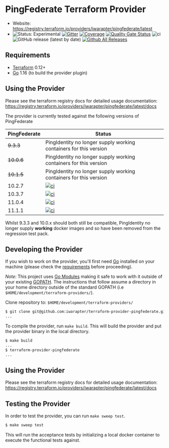 PingFederate Terraform Provider
==================

- Website: https://registry.terraform.io/providers/iwarapter/pingfederate/latest
- ![Status: Experimental](https://img.shields.io/badge/status-experimental-EAAA32) [![Gitter](https://badges.gitter.im/iwarapter/terraform-provider-pingfederate.svg)](https://gitter.im/iwarapter/terraform-provider-pingfederate?utm_source=badge&utm_medium=badge&utm_campaign=pr-badge)
  [![Coverage](https://sonarcloud.io/api/project_badges/measure?project=github.com.iwarapter.terraform-provider-pingfederate&metric=coverage)](https://sonarcloud.io/dashboard?id=github.com.iwarapter.terraform-provider-pingfederate)
  [![Quality Gate Status](https://sonarcloud.io/api/project_badges/measure?project=github.com.iwarapter.terraform-provider-pingfederate&metric=alert_status)](https://sonarcloud.io/dashboard?id=github.com.iwarapter.terraform-provider-pingfederate)
  ![ci](https://github.com/iwarapter/terraform-provider-pingfederate/workflows/ci/badge.svg)
  ![GitHub release (latest by date)](https://img.shields.io/github/v/release/iwarapter/terraform-provider-pingfederate)
  [![Github All Releases](https://img.shields.io/github/downloads/iwarapter/terraform-provider-pingfederate/total.svg)]()

Requirements
------------

- [Terraform](https://www.terraform.io/downloads.html) 0.12+
- [Go](https://golang.org/doc/install) 1.16 (to build the provider plugin)

Using the Provider
----------------------

Please see the terraform registry docs for detailed usage documentation:
https://registry.terraform.io/providers/iwarapter/pingfederate/latest/docs

The provider is currently tested against the following versions of PingFederate

| PingFederate | Status                                                                                                                                                                                                  |
|--------------|---------------------------------------------------------------------------------------------------------------------------------------------------------------------------------------------------------|
| ~~9.3.3~~    | PingIdentity no longer supply working containers for this version                                                                                                                                       |
| ~~10.0.6~~   | PingIdentity no longer supply working containers for this version                                                                                                                                       |
| ~~10.1.5~~   | PingIdentity no longer supply working containers for this version                                                                                                                                       |
| 10.2.7       | [![ci](https://github.com/iwarapter/terraform-provider-pingfederate/actions/workflows/build.yaml/badge.svg)](https://github.com/iwarapter/terraform-provider-pingfederate/actions/workflows/build.yaml) |
| 10.3.7       | [![ci](https://github.com/iwarapter/terraform-provider-pingfederate/actions/workflows/build.yaml/badge.svg)](https://github.com/iwarapter/terraform-provider-pingfederate/actions/workflows/build.yaml) |
| 11.0.4       | [![ci](https://github.com/iwarapter/terraform-provider-pingfederate/actions/workflows/build.yaml/badge.svg)](https://github.com/iwarapter/terraform-provider-pingfederate/actions/workflows/build.yaml) |
| 11.1.1       | [![ci](https://github.com/iwarapter/terraform-provider-pingfederate/actions/workflows/build.yaml/badge.svg)](https://github.com/iwarapter/terraform-provider-pingfederate/actions/workflows/build.yaml) |

Whilst 9.3.3 and 10.0.x should both still be compatible, PingIdentity no longer supply **working** docker images and so have been removed from the regression test pack.

Developing the Provider
---------------------

If you wish to work on the provider, you'll first need [Go](http://www.golang.org) installed on your machine (please check the [requirements](https://github.com/iwarapter/terraform-provider-pingfederate#requirements) before proceeding).

*Note:* This project uses [Go Modules](https://blog.golang.org/using-go-modules) making it safe to work with it outside of your existing [GOPATH](http://golang.org/doc/code.html#GOPATH). The instructions that follow assume a directory in your home directory outside of the standard GOPATH (i.e `$HOME/development/terraform-providers/`).

Clone repository to: `$HOME/development/terraform-providers/`

```sh
$ git clone git@github.com:iwarapter/terraform-provider-pingfederate.git
...
```

To compile the provider, run `make build`. This will build the provider and put the provider binary in the local directory.

```sh
$ make build
...
$ terraform-provider-pingfederate
...
```

Using the Provider
----------------------

Please see the terraform registry docs for detailed usage documentation:
https://registry.terraform.io/providers/iwarapter/pingfederate/latest/docs

Testing the Provider
---------------------------

In order to test the provider, you can run `make sweep test`.

```sh
$ make sweep test
```

This will run the acceptance tests by initializing a local docker container to execute the functional tests against.
